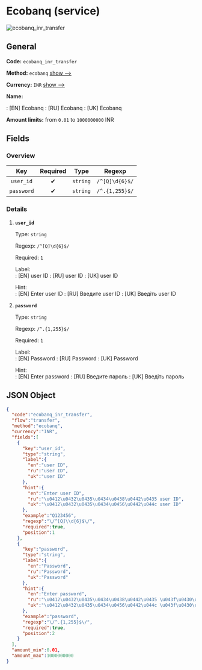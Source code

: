 
# Ecobanq (service) 
![ecobanq_inr_transfer](https://static.openfintech.io/payment_methods/ecobanq_inr_transfer/logo.svg?w=400&c=v0.59.26#w200)  

## General 
 
**Code:** `ecobanq_inr_transfer` 
 
**Method:** `ecobanq` 
 [show -->](/payment-methods/ecobanq/) 
 
**Currency:** `INR` [show -->](/currencies/INR/) 
 
**Name:** 
 
:	[EN] Ecobanq 
:	[RU] Ecobanq 
:	[UK] Ecobanq 
 
**Amount limits:** from `0.01` to `1000000000` INR 

## Fields 

### Overview 

|Key|Required|Type|Regexp| 
|:---:|:---:|:---:|:---:| 
|`user_id`|✔|`string`|`/^[Q]\d{6}$/`| 
|`password`|✔|`string`|`/^.{1,255}$/`| 
 

### Details 
 
1. **`user_id`** 
 
	Type: `string` 
 
	Regexp: `/^[Q]\d{6}$/` 
 
	Required: `1` 
 
	Label:  
	: [EN] user ID 
	: [RU] user ID 
	: [UK] user ID 
 
	Hint:  
	: [EN] Enter user ID 
	: [RU] Введите user ID 
	: [UK] Введіть user ID 
 
2. **`password`** 
 
	Type: `string` 
 
	Regexp: `/^.{1,255}$/` 
 
	Required: `1` 
 
	Label:  
	: [EN] Password 
	: [RU] Password 
	: [UK] Password 
 
	Hint:  
	: [EN] Enter password 
	: [RU] Введите пароль 
	: [UK] Введіть пароль 
 

## JSON Object 

```json
{
  "code":"ecobanq_inr_transfer",
  "flow":"transfer",
  "method":"ecobanq",
  "currency":"INR",
  "fields":[
    {
      "key":"user_id",
      "type":"string",
      "label":{
        "en":"user ID",
        "ru":"user ID",
        "uk":"user ID"
      },
      "hint":{
        "en":"Enter user ID",
        "ru":"\u0412\u0432\u0435\u0434\u0438\u0442\u0435 user ID",
        "uk":"\u0412\u0432\u0435\u0434\u0456\u0442\u044c user ID"
      },
      "example":"Q123456",
      "regexp":"\/^[Q]\\d{6}$\/",
      "required":true,
      "position":1
    },
    {
      "key":"password",
      "type":"string",
      "label":{
        "en":"Password",
        "ru":"Password",
        "uk":"Password"
      },
      "hint":{
        "en":"Enter password",
        "ru":"\u0412\u0432\u0435\u0434\u0438\u0442\u0435 \u043f\u0430\u0440\u043e\u043b\u044c",
        "uk":"\u0412\u0432\u0435\u0434\u0456\u0442\u044c \u043f\u0430\u0440\u043e\u043b\u044c"
      },
      "example":"password",
      "regexp":"\/^.{1,255}$\/",
      "required":true,
      "position":2
    }
  ],
  "amount_min":0.01,
  "amount_max":1000000000
}
```  
